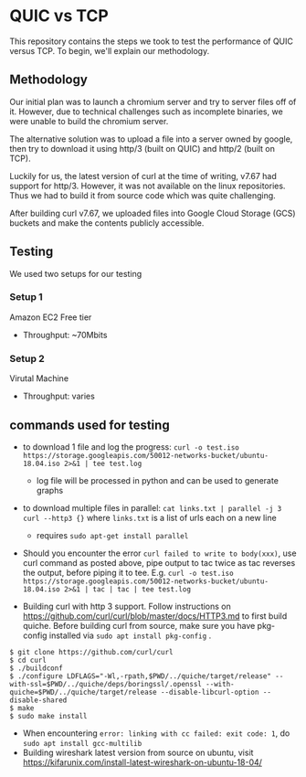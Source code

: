 # QUIC vs TCP
This repository contains the steps we took to test the performance of QUIC versus TCP. To begin, we'll explain our methodology.

## Methodology
Our initial plan was to launch a chromium server and try to server files off of it. However, due to technical challenges such as incomplete binaries, we were unable to build the chromium server.

The alternative solution was to upload a file into a server owned by google, then try to download it using http/3 (built on QUIC) and http/2 (built on TCP).

Luckily for us, the latest version of curl at the time of writing, v7.67 had support for http/3. However, it was not available on the linux repositories. Thus we had to build it from source code which was quite challenging.

After building curl v7.67, we uploaded files into Google Cloud Storage (GCS) buckets and make the contents publicly accessible.

## Testing
We used two setups for our testing

### Setup 1
Amazon EC2 Free tier
* Throughput: ~70Mbits

### Setup 2
Virutal Machine
* Throughput: varies

## commands used for testing
* to download 1 file and log the progress: `curl -o test.iso https://storage.googleapis.com/50012-networks-bucket/ubuntu-18.04.iso 2>&1 | tee test.log`
    * log file will be processed in python and can be used to generate graphs

* to download multiple files in parallel: `cat links.txt | parallel -j 3 curl --http3 {}` where `links.txt` is a list of urls each on a new line
    * requires `sudo apt-get install parallel`
* Should you encounter the error ```curl failed to write to body(xxx)```, use curl command as posted above, pipe output to tac twice as tac reverses the output, before piping it to tee. E.g. `curl -o test.iso https://storage.googleapis.com/50012-networks-bucket/ubuntu-18.04.iso 2>&1 | tac | tac | tee test.log`

* Building curl with http 3 support. Follow instructions on https://github.com/curl/curl/blob/master/docs/HTTP3.md to first build quiche. Before building curl from source, make sure you have pkg-config installed via `sudo apt install pkg-config` .
```
$ git clone https://github.com/curl/curl
$ cd curl
$ ./buildconf
$ ./configure LDFLAGS="-Wl,-rpath,$PWD/../quiche/target/release" --with-ssl=$PWD/../quiche/deps/boringssl/.openssl --with-quiche=$PWD/../quiche/target/release --disable-libcurl-option --disable-shared
$ make
$ sudo make install
```
* When encountering ```error: linking with cc failed: exit code: 1```, do ```sudo apt install gcc-multilib```
* Building wireshark latest version from source on ubuntu, visit https://kifarunix.com/install-latest-wireshark-on-ubuntu-18-04/
